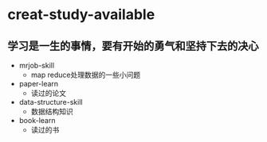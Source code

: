 # creat-study-available
## 学习是一生的事情，要有开始的勇气和坚持下去的决心
- mrjob-skill
  -  map reduce处理数据的一些小问题
- paper-learn
  -  读过的论文
- data-structure-skill
  -  数据结构知识
- book-learn
  -  读过的书
